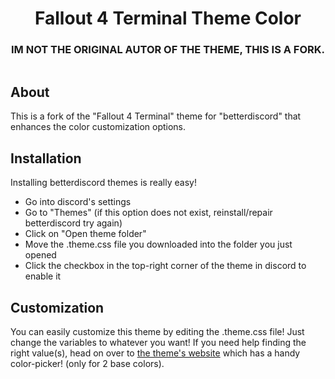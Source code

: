 <h1 align="center">Fallout 4 Terminal Theme Color</h1>
<h3 align="center">IM NOT THE ORIGINAL AUTOR OF THE THEME, THIS IS A FORK.</h3>
<img src="">

<h2>About</h2>

This is a fork of the "Fallout 4 Terminal" theme for "betterdiscord" that enhances the color customization options.

<h2>Installation</h2>

Installing betterdiscord themes is really easy!
- Go into discord's settings
- Go to "Themes" (if this option does not exist, reinstall/repair betterdiscord try again)
- Click on "Open theme folder"
- Move the .theme.css file you downloaded into the folder you just opened
- Click the checkbox in the top-right corner of the theme in discord to enable it

<h2>Customization</h2>

You can easily customize this theme by editing the .theme.css file! Just change the variables to whatever you want!
If you need help finding the right value(s), head on over to [the theme's website](https://commandcrafterhd.github.io/Fallout4TerminalTheme/) which has a handy color-picker! (only for 2 base colors).
